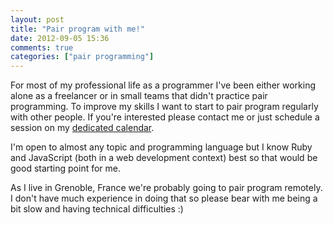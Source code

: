 ```yaml
---
layout: post
title: "Pair program with me!"
date: 2012-09-05 15:36
comments: true
categories: ["pair programming"]
---
```


For most of my professional life as a programmer I've been either working alone as a freelancer or in small teams that didn't practice pair programming. To improve my skills I want to start to pair program regularly with other people. If you're interested please contact me or just schedule a session on my [dedicated calendar](http://doodle.com/urbanhafner).

I'm open to almost any topic and programming language but I know Ruby and JavaScript (both in a web development context) best so that would be good starting point for me.

As I live in Grenoble, France we're probably going to pair program remotely. I don't have much experience in doing that so please bear with me being a bit slow and having technical difficulties :)
